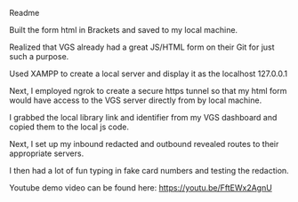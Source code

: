 Readme

Built the form html in Brackets and saved to my local machine.

Realized that VGS already had a great JS/HTML form on their Git for just such a purpose.

Used XAMPP to create a local server and display it as the localhost 127.0.0.1

Next, I employed ngrok to create a secure https tunnel so that my html form would have access to the VGS server directly from by local machine.

I grabbed the local library link and identifier from my VGS dashboard and copied them to the local js code.

Next, I set up my inbound redacted and outbound revealed routes to their appropriate servers.

I then had a lot of fun typing in fake card numbers and testing the redaction.

Youtube demo video can be found here: https://youtu.be/FftEWx2AgnU
